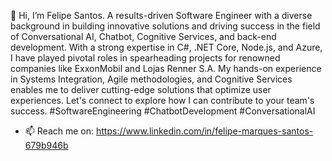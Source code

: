 👋 Hi, I’m Felipe Santos. A results-driven Software Engineer with a diverse background in building innovative solutions and driving success in the field of Conversational AI, Chatbot, Cognitive Services, and back-end development. With a strong expertise in C#, .NET Core, Node.js, and Azure, I have played pivotal roles in spearheading projects for renowned companies like ExxonMobil and Lojas Renner S.A. My hands-on experience in Systems Integration, Agile methodologies, and Cognitive Services enables me to deliver cutting-edge solutions that optimize user experiences. Let's connect to explore how I can contribute to your team's success. #SoftwareEngineering #ChatbotDevelopment #ConversationalAI

- 📫 Reach me on: https://www.linkedin.com/in/felipe-marques-santos-679b946b
